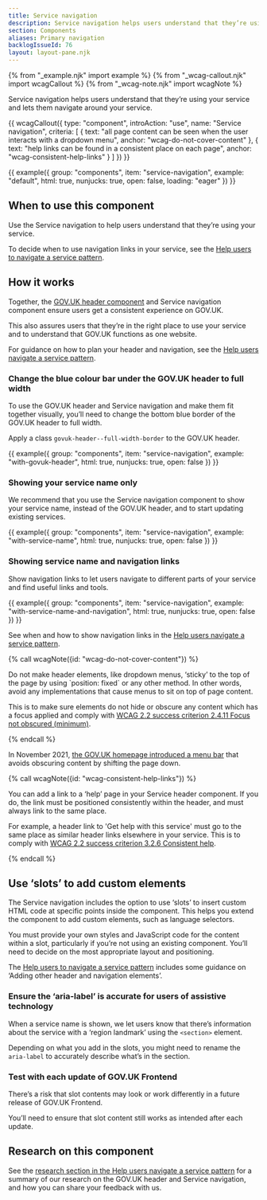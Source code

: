 ```yaml
---
title: Service navigation
description: Service navigation helps users understand that they’re using your service and lets them navigate around your service
section: Components
aliases: Primary navigation
backlogIssueId: 76
layout: layout-pane.njk
---
```


{% from "_example.njk" import example %}
{% from "_wcag-callout.njk" import wcagCallout %}
{% from "_wcag-note.njk" import wcagNote %}

Service navigation helps users understand that they’re using your service and lets them navigate around your service.

{{ wcagCallout({
  type: "component",
  introAction: "use",
  name: "Service navigation",
  criteria: [
    {
      text: "all page content can be seen when the user interacts with a dropdown menu",
      anchor: "wcag-do-not-cover-content"
    },
    {
      text: "help links can be found in a consistent place on each page",
      anchor: "wcag-consistent-help-links"
    }
  ]
}) }}

{{ example({ group: "components", item: "service-navigation", example: "default", html: true, nunjucks: true, open: false, loading: "eager" }) }}

## When to use this component

Use the Service navigation to help users understand that they’re using your service.

To decide when to use navigation links in your service, see the [Help users to navigate a service pattern](/patterns/navigate-a-service/).

## How it works

Together, the [GOV.UK header component](/components/header/) and Service navigation component ensure users get a consistent experience on GOV.UK.

This also assures users that they’re in the right place to use your service and to understand that GOV.UK functions as one website.

For guidance on how to plan your header and navigation, see the [Help users navigate a service pattern](/patterns/navigate-a-service/).

### Change the blue colour bar under the GOV.UK header to full width

To use the GOV.UK header and Service navigation and make them fit together visually, you’ll need to change the bottom blue border of the GOV.UK header to full width.

Apply a class `govuk-header--full-width-border` to the GOV.UK header.

{{ example({ group: "components", item: "service-navigation", example: "with-govuk-header", html: true, nunjucks: true, open: false }) }}

### Showing your service name only

We recommend that you use the Service navigation component to show your service name, instead of the GOV.UK header, and to start updating existing services.

{{ example({ group: "components", item: "service-navigation", example: "with-service-name", html: true, nunjucks: true, open: false }) }}

### Showing service name and navigation links

Show navigation links to let users navigate to different parts of your service and find useful links and tools.

{{ example({ group: "components", item: "service-navigation", example: "with-service-name-and-navigation", html: true, nunjucks: true, open: false }) }}

See when and how to show navigation links in the [Help users navigate a service pattern](/patterns/navigate-a-service/).

{% call wcagNote({id: "wcag-do-not-cover-content"}) %}

<p>Do not make header elements, like dropdown menus, ‘sticky’ to the top of the page by using `position: fixed` or any other method. In other words, avoid any implementations that cause menus to sit on top of page content.</p>
<p>This is to make sure elements do not hide or obscure any content which has a focus applied and comply with <a href="https://www.w3.org/WAI/WCAG22/Understanding/focus-not-obscured-minimum.html">WCAG 2.2 success criterion 2.4.11 Focus not obscured (minimum)</a>.</p>
{% endcall %}

In November 2021, [the GOV.UK homepage introduced a menu bar](https://insidegovuk.blog.gov.uk/2021/11/11/launching-gov-uks-new-menu-bar/) that avoids obscuring content by shifting the page down.

{% call wcagNote({id: "wcag-consistent-help-links"}) %}

<p>You can add a link to a ‘help’ page in your Service header component. If you do, the link must be positioned consistently within the header, and must always link to the same place.</p>
<p>For example, a header link to 'Get help with this service' must go to the same place as similar header links elsewhere in your service. This is to comply with <a href="https://www.w3.org/WAI/WCAG22/Understanding/consistent-help.html">WCAG 2.2 success criterion 3.2.6 Consistent help</a>.</p>
{% endcall %}

## Use ‘slots’ to add custom elements

The Service navigation includes the option to use ‘slots’ to insert custom HTML code at specific points inside the component. This helps you extend the component to add custom elements, such as language selectors.

You must provide your own styles and JavaScript code for the content within a slot, particularly if you’re not using an existing component. You’ll need to decide on the most appropriate layout and positioning.

The [Help users to navigate a service pattern](/patterns/navigate-a-service) includes some guidance on ‘Adding other header and navigation elements’.

### Ensure the ‘aria-label’ is accurate for users of assistive technology

When a service name is shown, we let users know that there’s information about the service with a ‘region landmark’ using the `<section>` element.

Depending on what you add in the slots, you might need to rename the `aria-label` to accurately describe what’s in the section.

### Test with each update of GOV.UK Frontend

There’s a risk that slot contents may look or work differently in a future release of GOV.UK Frontend.

You’ll need to ensure that slot content still works as intended after each update.

## Research on this component

See the [research section in the Help users navigate a service pattern](/patterns/navigate-a-service/#research-on-this-pattern) for a summary of our research on the GOV.UK header and Service navigation, and how you can share your feedback with us.
